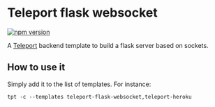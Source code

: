 # Teleport flask websocket
[![npm version](https://badge.fury.io/js/teleport-flask-websocket.svg)](https://badge.fury.io/js/teleport-flask-websocket)

A [Teleport](https://github.com/snipsco/teleport) backend template to build a flask server based on sockets.

## How to use it
Simply add it to the list of templates. For instance:
```
tpt -c --templates teleport-flask-websocket,teleport-heroku
```
